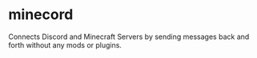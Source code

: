 # minecord
Connects Discord and Minecraft Servers by sending messages back and forth without any mods or plugins.
